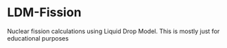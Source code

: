 # LDM-Fission
Nuclear fission calculations using Liquid Drop Model. This is mostly just for educational purposes
